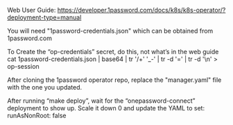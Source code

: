Web User Guide: 
https://developer.1password.com/docs/k8s/k8s-operator/?deployment-type=manual

You will need "1password-credentials.json" which can be obtained from 1password.com

To Create the “op-credentials” secret, do this, not what’s in the web guide
cat 1password-credentials.json | base64 | tr '/+' '_-' | tr -d '=' | tr -d '\n' > op-session

After cloning the 1password operator repo, replace the "manager.yaml" file with the one you updated.

After running “make deploy”, wait for the “onepassword-connect” deployment to show up. Scale it down 0 and update the YAML to set: runAsNonRoot: false